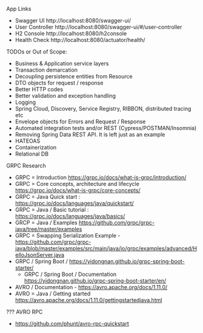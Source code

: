 App Links
* Swagger UI http://localhost:8080/swagger-ui/
* User Controller http://localhost:8080/swagger-ui/#/user-controller
* H2 Console http://localhost:8080/h2console
* Health Check http://localhost:8080/actuator/health/

TODOs or Out of Scope:
 
* Business & Application service layers
* Transaction demarcation
* Decoupling persistence entities from Resource 
* DTO objects for request / response
* Better HTTP codes
* Better validation and exception handling
* Logging
* Spring Cloud, Discovery, Service Registry, RIBBON, distributed tracing etc
* Envelope objects for Errors and Request / Response
* Automated integration tests and/or REST (Cypress/POSTMAN/Insomnia)
* Removing Spring Data REST API. It is left just as an example
* HATEOAS
* Containerization
* Relational DB


GRPC Research
* GRPC = Introduction https://grpc.io/docs/what-is-grpc/introduction/
* GRPC = Core concepts, architecture and lifecycle https://grpc.io/docs/what-is-grpc/core-concepts/ 
* GRPC = Java Quick start : https://grpc.io/docs/languages/java/quickstart/
* GRPC = Java / Basic tutorial : https://grpc.io/docs/languages/java/basics/
* GRCP = Java / Examples https://github.com/grpc/grpc-java/tree/master/examples
* GRPC = Swapping Serialization Example - https://github.com/grpc/grpc-java/blob/master/examples/src/main/java/io/grpc/examples/advanced/HelloJsonServer.java
* GRPC / Spring Boot / https://yidongnan.github.io/grpc-spring-boot-starter/
  * GRPC / Spring Boot / Documentation https://yidongnan.github.io/grpc-spring-boot-starter/en/
* AVRO / Documentation - https://avro.apache.org/docs/1.11.0/
* AVRO = Java / Getting started https://avro.apache.org/docs/1.11.0/gettingstartedjava.html

???
AVRO RPC
* https://github.com/phunt/avro-rpc-quickstart